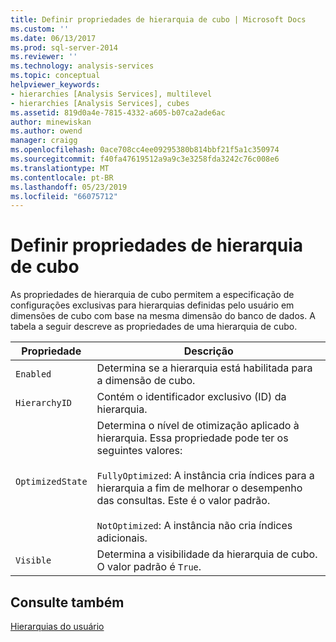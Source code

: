 ```yaml
---
title: Definir propriedades de hierarquia de cubo | Microsoft Docs
ms.custom: ''
ms.date: 06/13/2017
ms.prod: sql-server-2014
ms.reviewer: ''
ms.technology: analysis-services
ms.topic: conceptual
helpviewer_keywords:
- hierarchies [Analysis Services], multilevel
- hierarchies [Analysis Services], cubes
ms.assetid: 819d0a4e-7815-4332-a605-b07ca2ade6ac
author: minewiskan
ms.author: owend
manager: craigg
ms.openlocfilehash: 0ace708cc4ee09295380b814bbf21f5a1c350974
ms.sourcegitcommit: f40fa47619512a9a9c3e3258fda3242c76c008e6
ms.translationtype: MT
ms.contentlocale: pt-BR
ms.lasthandoff: 05/23/2019
ms.locfileid: "66075712"
---
```

# <a name="define-cube-hierarchy-properties"></a>Definir propriedades de hierarquia de cubo
  As propriedades de hierarquia de cubo permitem a especificação de configurações exclusivas para hierarquias definidas pelo usuário em dimensões de cubo com base na mesma dimensão do banco de dados. A tabela a seguir descreve as propriedades de uma hierarquia de cubo.  
  
|Propriedade|Descrição|  
|--------------|-----------------|  
|`Enabled`|Determina se a hierarquia está habilitada para a dimensão de cubo.|  
|`HierarchyID`|Contém o identificador exclusivo (ID) da hierarquia.|  
|`OptimizedState`|Determina o nível de otimização aplicado à hierarquia. Essa propriedade pode ter os seguintes valores:<br /><br /> `FullyOptimized`: A instância cria índices para a hierarquia a fim de melhorar o desempenho das consultas. Este é o valor padrão.<br /><br /> `NotOptimized`: A instância não cria índices adicionais.|  
|`Visible`|Determina a visibilidade da hierarquia de cubo. O valor padrão é `True`.|  
  
## <a name="see-also"></a>Consulte também  
 [Hierarquias do usuário](../multidimensional-models-olap-logical-dimension-objects/user-hierarchies.md)  
  
  
